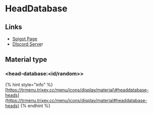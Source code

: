 # HeadDatabase

## Links

* [Spigot Page](https://www.spigotmc.org/resources/head-database.14280/)
* [DIscord Serve](https://discordapp.com/invite/jpRVrjd)r

## Material type

### &lt;head-database:&lt;id/random&gt;&gt;

{% hint style="info" %}
[https://trmenu.trixey.cc/menu/icons/display/material\#headdatabase-heads](https://trmenu.trixey.cc/menu/icons/display/material#headdatabase-heads)
{% endhint %}

